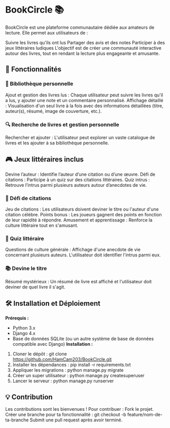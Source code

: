 # BookCircle 📚
BookCircle est une plateforme communautaire dédiée aux amateurs de lecture. Elle permet aux utilisateurs de :

Suivre les livres qu'ils ont lus
Partager des avis et des notes
Participer à des jeux littéraires ludiques
L'objectif est de créer une communauté interactive autour des livres, tout en rendant la lecture plus engageante et amusante.

## 🚀 Fonctionnalités
### 📖 Bibliothèque personnelle
Ajout et gestion des livres lus : Chaque utilisateur peut suivre les livres qu'il a lus, y ajouter une note et un commentaire personnalisé.
Affichage détaillé : Visualisation d'un seul livre à la fois avec des informations détaillées (titre, auteur(s), résumé, image de couverture, etc.).
### 🔍 Recherche de livres et gestion personnelle
Rechercher et ajouter : L'utilisateur peut explorer un vaste catalogue de livres et les ajouter à sa bibliothèque personnelle.
## 🎮 Jeux littéraires inclus
Devine l’auteur : Identifie l’auteur d’une citation ou d’une œuvre.
Défi de citations : Participe à un quiz sur des citations littéraires.
Quiz intrus : Retrouve l’intrus parmi plusieurs auteurs autour d’anecdotes de vie.
### 🎯 Défi de citations
Jeu de citations : Les utilisateurs doivent deviner le titre ou l'auteur d'une citation célèbre.
Points bonus : Les joueurs gagnent des points en fonction de leur rapidité à répondre.
Amusement et apprentissage : Renforce la culture littéraire tout en s'amusant.
### 🧠 Quiz littéraire
Questions de culture générale : Affichage d'une anecdote de vie concernant plusieurs auteurs. L'utilisateur doit identifier l'intrus parmi eux.
### 📚 Devine le titre
Résumé mystérieux : Un résumé de livre est affiché et l'utilisateur doit deviner de quel livre il s'agit.

## 🛠 Installation et Déploiement
**Prérequis :**
- Python 3.x
- Django 4.x
- Base de données SQLite (ou un autre système de base de données compatible avec Django)
**Installation :**
1. Cloner le dépôt :
git clone https://github.com/HamCam203/BookCircle.git
2. Installer les dépendances :
pip install -r requirements.txt
3. Appliquer les migrations :
python manage.py migrate
4. Créer un super utilisateur :
python manage.py createsuperuser
5. Lancer le serveur :
python manage.py runserver
## 💡 Contribution
Les contributions sont les bienvenues ! Pour contribuer :
Fork le projet.
Créer une branche pour ta fonctionnalité :
git checkout -b feature/nom-de-ta-branche
Submit une pull request après avoir terminé.
